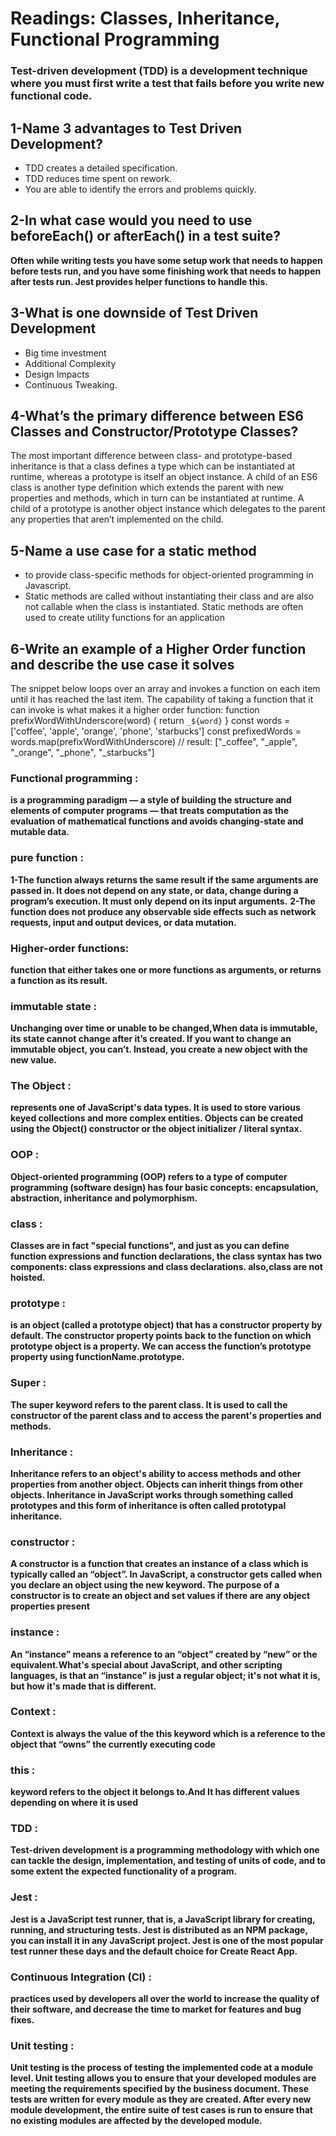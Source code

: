 # Readings: Classes, Inheritance, Functional Programming

### Test-driven development (TDD) is a development technique where you must first write a test that fails before you write new functional code.

## 1-Name 3 advantages to Test Driven Development?
* TDD creates a detailed specification.
* TDD reduces time spent on rework.
* You are able to identify the errors and problems quickly.

## 2-In what case would you need to use beforeEach() or afterEach() in a test suite?
**Often while writing tests you have some setup work that needs to happen before tests run, and you have some finishing work that needs to happen after tests run. Jest provides helper functions to handle this.**

## 3-What is one downside of Test Driven Development
* Big time investment
* Additional Complexity
* Design Impacts
* Continuous Tweaking.

## 4-What’s the primary difference between ES6 Classes and Constructor/Prototype Classes?
The most important difference between class- and prototype-based inheritance is that a class defines a type which can be instantiated at runtime, whereas a prototype is itself an object instance.
A child of an ES6 class is another type definition which extends the parent with new properties and methods, which in turn can be instantiated at runtime. A child of a prototype is another object instance which delegates to the parent any properties that aren’t implemented on the child.

## 5-Name a use case for a static method
* to provide class-specific methods for object-oriented programming in Javascript.
* Static methods are called without instantiating their class and are also not callable when the class is instantiated. Static methods are often used to create utility functions for an application
## 6-Write an example of a Higher Order function and describe the use case it solves
The snippet below loops over an array and invokes a function on each item until it has reached the last item. The capability of taking a function that it can invoke is what makes it a higher order function:
function prefixWordWithUnderscore(word) {
  return `_${word}`
}
const words = ['coffee', 'apple', 'orange', 'phone', 'starbucks']
const prefixedWords = words.map(prefixWordWithUnderscore)
// result: ["_coffee", "_apple", "_orange", "_phone", "_starbucks"]


### Functional programming :
**is a programming paradigm — a style of building the structure and elements of computer programs — that treats computation as the evaluation of mathematical functions and avoids changing-state and mutable data.**
### pure function :
**1-The function always returns the same result if the same arguments are passed in. It does not depend on any state, or data, change during a program’s execution. It must only depend on its input arguments.**
**2-The function does not produce any observable side effects such as network requests, input and output devices, or data mutation.**
### Higher-order functions:
**function that either takes one or more functions as arguments, or returns a function as its result.**
### immutable state :
**Unchanging over time or unable to be changed,When data is immutable, its state cannot change after it’s created. If you want to change an immutable object, you can’t. Instead, you create a new object with the new value.**
### The Object :
**represents one of JavaScript's data types. It is used to store various keyed collections and more complex entities. Objects can be created using the Object() constructor or the object initializer / literal syntax.**
### OOP :
**Object-oriented programming (OOP) refers to a type of computer programming (software design) has four basic concepts: encapsulation, abstraction, inheritance and polymorphism.**
### class :
**Classes are in fact "special functions", and just as you can define function expressions and function declarations, the class syntax has two components: class expressions and class declarations. also,class are not hoisted.**
### prototype :
**is an object (called a prototype object) that has a constructor property by default. The constructor property points back to the function on which prototype object is a property. We can access the function’s prototype property using functionName.prototype.**
### Super :
**The super keyword refers to the parent class. It is used to call the constructor of the parent class and to access the parent's properties and methods.**

### Inheritance :
**Inheritance refers to an object's ability to access methods and other properties from another object. Objects can inherit things from other objects. Inheritance in JavaScript works through something called prototypes and this form of inheritance is often called prototypal inheritance.**
### constructor :
**A constructor is a function that creates an instance of a class which is typically called an “object”. In JavaScript, a constructor gets called when you declare an object using the new keyword. The purpose of a constructor is to create an object and set values if there are any object properties present**

### instance :
**An “instance” means a reference to an “object” created by “new” or the equivalent.What's special about JavaScript, and other scripting languages, is that an “instance” is just a regular object; it's not what it is, but how it's made that is different.**

### Context :
**Context is always the value of the this keyword which is a reference to the object that “owns” the currently executing code**
### this :
**keyword refers to the object it belongs to.And It has different values depending on where it is used**
### TDD :
**Test-driven development is a programming methodology with which one can tackle the design, implementation, and testing of units of code, and to some extent the expected functionality of a program.**
### Jest :
**Jest is a JavaScript test runner, that is, a JavaScript library for creating, running, and structuring tests. Jest is distributed as an NPM package, you can install it in any JavaScript project. Jest is one of the most popular test runner these days and the default choice for Create React App.**

### Continuous Integration (CI) :
**practices used by developers all over the world to increase the quality of their software, and decrease the time to market for features and bug fixes.**
### Unit testing :
**Unit testing is the process of testing the implemented code at a module level. Unit testing allows you to ensure that your developed modules are meeting the requirements specified by the business document. These tests are written for every module as they are created. After every new module development, the entire suite of test cases is run to ensure that no existing modules are affected by the developed module.**
